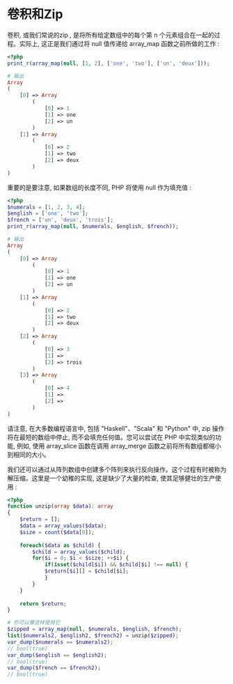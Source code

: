 # 卷积和Zip

卷积, 或我们常说的zip , 是将所有给定数组中的每个第 n 个元素组合在一起的过程。实际上, 这正是我们通过将 null 值传递给 array\_map 函数之前所做的工作 : 

```php
<?php
print_r(array_map(null, [1, 2], ['one', 'two'], ['un', 'deux']));

# 输出
Array
(
    [0] => Array
        (
            [0] => 1
            [1] => one
            [2] => un
        )
    [1] => Array
        (
            [0] => 2
            [1] => two
            [2] => deux
        )
)
```

重要的是要注意, 如果数组的长度不同, PHP 将使用 null 作为填充值 : 

```php
<?php
$numerals = [1, 2, 3, 4];
$english = ['one', 'two'];
$french = ['un', 'deux', 'trois'];
print_r(array_map(null, $numerals, $english, $french));

# 输出
Array
(
    [0] => Array
        (
            [0] => 1
            [1] => one
            [2] => un
        )
    [1] => Array
        (
            [0] => 2
            [1] => two
            [2] => deux
        )
    [2] => Array
        (
            [0] => 3
            [1] =>
            [2] => trois
        )
    [3] => Array
        (
            [0] => 4
            [1] =>
            [2] =>
        )
)
```

请注意, 在大多数编程语言中, 包括 "Haskell"、"Scala" 和 "Python" 中, zip 操作将在最短的数组中停止, 而不会填充任何值。您可以尝试在 PHP 中实现类似的功能, 例如, 使用 array\_slice 函数在调用 array\_merge 函数之前将所有数组都缩小到相同的大小。

我们还可以通过从阵列数组中创建多个阵列来执行反向操作。这个过程有时被称为解压缩。这里是一个幼稚的实现, 这是缺少了大量的检查, 使其足够健壮的生产使用 : 

```php
<?php
function unzip(array $data): array
{
    $return = [];
    $data = array_values($data);
    $size = count($data[0]);
    
    foreach($data as $child) {
        $child = array_values($child);
        for($i = 0; $i < $size; ++$i) {
            if(isset($child[$i]) && $child[$i] !== null) {
            $return[$i][] = $child[$i];
            }
        }
    }
    
    return $return;
}

# 你可以像这样使用它
$zipped = array_map(null, $numerals, $english, $french);
list($numerals2, $english2, $french2) = unzip($zipped);
var_dump($numerals == $numerals2);
// bool(true)
var_dump($english == $english2);
// bool(true)
var_dump($french == $french2);
// bool(true)
```



